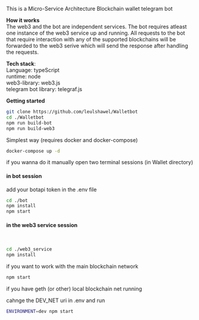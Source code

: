 This is a Micro-Service Architecture Blockchain wallet telegram bot

**How it works**<br>
    The web3 and the bot are independent services. The bot requires atleast one instance of the web3 service up and running.
    All requests to the bot that require interaction with any of the supported blockchains will be forwarded to the web3 serive
    which will send the response after handling the requests.


**Tech stack**:<br>
    Language: typeScript<br>
    runtime: node<br>
    web3-library: web3.js<br>
    telegram bot library: telegraf.js <br>

**Getting started**

```sh
git clone https://github.com/leulshawel/Walletbot
cd ./Walletbot
npm run build-bot
npm run build-web3
```

Simplest way (requires docker and docker-compose)

```sh
docker-compose up -d
```

if you wanna do it manually 
open two terminal sessions (in Wallet directory)

<h4>in bot session</h4>
add your botapi token in the .env file

```sh
cd ./bot
npm install
npm start
```

<h4>in the web3 service session</h4><br>

```sh
cd ./web3_service
npm install
```

if you want to work with the main blockchain network

```sh
npm start
```
if you have geth (or other) local blockchain net running

cahnge the DEV_NET uri in .env and run
```sh
ENVIRONMENT=dev npm start
```
